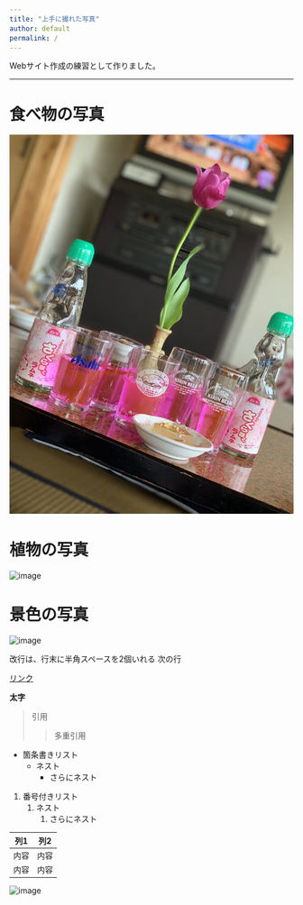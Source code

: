 ```yaml
---
title: "上手に撮れた写真"
author: default
permalink: /
---
```



Webサイト作成の練習として作りました。



---


# 食べ物の写真
![image](/assets/images/IMG_0052.JPG)


# 植物の写真
![image](/assets/images/)

# 景色の写真
![image](/assets/images/)


改行は、行末に半角スペースを2個いれる
次の行

[リンク](https://www.google.co.jp/)

**太字**

> 引用
>> 多重引用


- 箇条書きリスト
  - ネスト
    - さらにネスト


1. 番号付きリスト
   1. ネスト
      1. さらにネスト


| 列1  | 列2  |
|-----|-----|
| 内容  | 内容  |
| 内容  | 内容  |

![image](/GHPages_WebSite/assets/images/logo-150.png)
